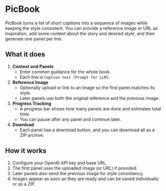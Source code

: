 # PicBook

PicBook turns a list of short captions into a sequence of images while keeping the style consistent. You can provide a reference image or URL as inspiration, add some context about the story and desired style, and then generate one panel per line.

## What it does

1. **Context and Panels**
   - Enter common guidance for the whole book.
   - Each line is `Caption text [Prompt for LLM]`.
2. **Reference Image**
   - Optionally upload or link to an image so the first panel matches its style.
   - Later panels use both the original reference and the previous image.
3. **Progress Tracking**
   - A progress bar shows how many panels are done and estimates total time.
   - You can pause after any panel and continue later.
4. **Download**
   - Each panel has a download button, and you can download all as a ZIP archive.

## How it works

1. Configure your OpenAI API key and base URL.
2. The first panel uses the uploaded image (or URL) if provided.
3. Later panels also send the previous image for style consistency.
4. Images appear as soon as they are ready and can be saved individually or as a ZIP.
